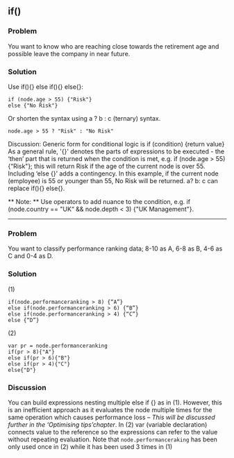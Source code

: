 ## if()
### Problem
You want to know who are reaching close towards the retirement age and possible leave the company in near future.

### Solution
Use if(){} else if(){} else{}:
```
if (node.age > 55) {"Risk"}
else {"No Risk"}
```


Or shorten the syntax using a ? b : c (ternary) syntax.

`node.age > 55 ? "Risk" : "No Risk"`


Discussion:
Generic form for conditional logic is if (condition) {return value}
As a general rule, '{}' denotes the parts of expressions to be executed - the ‘then’ part that is returned when the condition is met, e.g. if (node.age > 55) {“Risk"}; this will return Risk if the age of the current node is over 55.
Including ‘else {}’ adds a contingency. In this example, if the current node (employee) is 55 or younger than 55, No Risk will be returned.
a? b: c can replace if(){} else{}.

** Note: ** Use operators to add nuance to the condition, e.g. if (node.country == "UK“ && node.depth < 3) {"UK Management"}.

---

### Problem
You want to classify performance ranking data; 8-10 as A, 6-8 as B, 4-6 as C and 0-4 as D. 

### Solution
(1)
```
if(node.performanceranking > 8) {“A”}
else if(node.performanceranking > 6) {“B”}
else if(node.performanceranking > 4) {“C”}
else {“D”}
```

(2)
```
var pr = node.performanceranking
if(pr > 8){"A"}
else if(pr > 6){"B"}
else if(pr > 4){"C"}
else{"D"} 
```

### Discussion
You can build expressions nesting multiple else if {} as in (1).
However, this is an inefficient approach as it evaluates the node multiple times for the same operation which causes performance loss – *This will be discussed further in the ‘Optimising tips’chapter*. In (2) var (variable declaration) connects value to the reference so the expressions can refer to the value without repeating evaluation. Note that `node.performanceraking` has been only used once in (2) while it has been used 3 times in (1)

